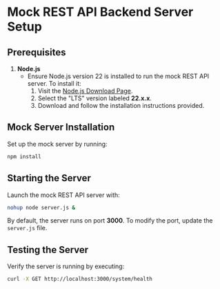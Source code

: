 # Mock REST API Backend Server Setup  

## Prerequisites  

1. **Node.js**  
   - Ensure Node.js version 22 is installed to run the mock REST API server. To install it:  
     1. Visit the [Node.js Download Page](https://nodejs.org/en/).  
     2. Select the "LTS" version labeled **22.x.x**.  
     3. Download and follow the installation instructions provided.  

## Mock Server Installation  

Set up the mock server by running:  
```bash
npm install
```

## Starting the Server  

Launch the mock REST API server with:  
```bash
nohup node server.js &
```
By default, the server runs on port **3000**. To modify the port, update the `server.js` file.  

## Testing the Server  

Verify the server is running by executing:  
```bash
curl -X GET http://localhost:3000/system/health
```
